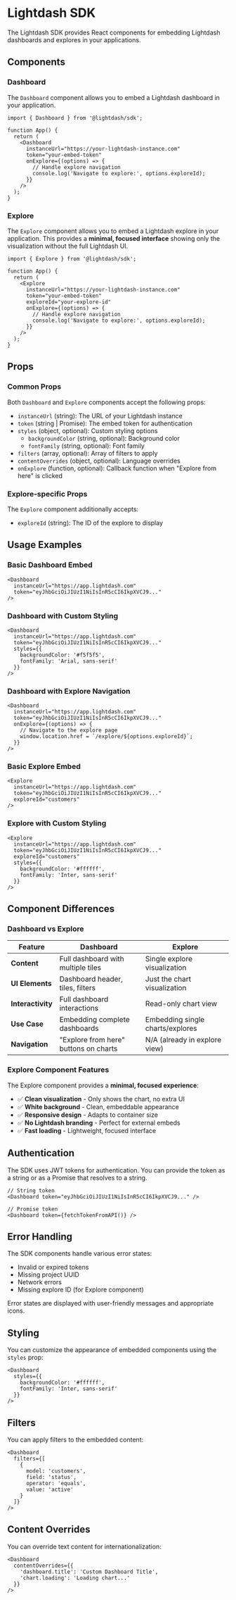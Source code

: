 # Lightdash SDK

The Lightdash SDK provides React components for embedding Lightdash dashboards and explores in your applications.

## Components

### Dashboard

The `Dashboard` component allows you to embed a Lightdash dashboard in your application.

```tsx
import { Dashboard } from '@lightdash/sdk';

function App() {
  return (
    <Dashboard
      instanceUrl="https://your-lightdash-instance.com"
      token="your-embed-token"
      onExplore={(options) => {
        // Handle explore navigation
        console.log('Navigate to explore:', options.exploreId);
      }}
    />
  );
}
```

### Explore

The `Explore` component allows you to embed a Lightdash explore in your application. This provides a **minimal, focused interface** showing only the visualization without the full Lightdash UI.

```tsx
import { Explore } from '@lightdash/sdk';

function App() {
  return (
    <Explore
      instanceUrl="https://your-lightdash-instance.com"
      token="your-embed-token"
      exploreId="your-explore-id"
      onExplore={(options) => {
        // Handle explore navigation
        console.log('Navigate to explore:', options.exploreId);
      }}
    />
  );
}
```

## Props

### Common Props

Both `Dashboard` and `Explore` components accept the following props:

- `instanceUrl` (string): The URL of your Lightdash instance
- `token` (string | Promise<string>): The embed token for authentication
- `styles` (object, optional): Custom styling options
  - `backgroundColor` (string, optional): Background color
  - `fontFamily` (string, optional): Font family
- `filters` (array, optional): Array of filters to apply
- `contentOverrides` (object, optional): Language overrides
- `onExplore` (function, optional): Callback function when "Explore from here" is clicked

### Explore-specific Props

The `Explore` component additionally accepts:

- `exploreId` (string): The ID of the explore to display

## Usage Examples

### Basic Dashboard Embed

```tsx
<Dashboard
  instanceUrl="https://app.lightdash.com"
  token="eyJhbGciOiJIUzI1NiIsInR5cCI6IkpXVCJ9..."
/>
```

### Dashboard with Custom Styling

```tsx
<Dashboard
  instanceUrl="https://app.lightdash.com"
  token="eyJhbGciOiJIUzI1NiIsInR5cCI6IkpXVCJ9..."
  styles={{
    backgroundColor: '#f5f5f5',
    fontFamily: 'Arial, sans-serif'
  }}
/>
```

### Dashboard with Explore Navigation

```tsx
<Dashboard
  instanceUrl="https://app.lightdash.com"
  token="eyJhbGciOiJIUzI1NiIsInR5cCI6IkpXVCJ9..."
  onExplore={(options) => {
    // Navigate to the explore page
    window.location.href = `/explore/${options.exploreId}`;
  }}
/>
```

### Basic Explore Embed

```tsx
<Explore
  instanceUrl="https://app.lightdash.com"
  token="eyJhbGciOiJIUzI1NiIsInR5cCI6IkpXVCJ9..."
  exploreId="customers"
/>
```

### Explore with Custom Styling

```tsx
<Explore
  instanceUrl="https://app.lightdash.com"
  token="eyJhbGciOiJIUzI1NiIsInR5cCI6IkpXVCJ9..."
  exploreId="customers"
  styles={{
    backgroundColor: '#ffffff',
    fontFamily: 'Inter, sans-serif'
  }}
/>
```

## Component Differences

### Dashboard vs Explore

| Feature           | Dashboard                             | Explore                          |
|-------------------|---------------------------------------|----------------------------------|
| **Content**       | Full dashboard with multiple tiles    | Single explore visualization     |
| **UI Elements**   | Dashboard header, tiles, filters      | Just the chart visualization     |
| **Interactivity** | Full dashboard interactions           | Read-only chart view             |
| **Use Case**      | Embedding complete dashboards         | Embedding single charts/explores |
| **Navigation**    | "Explore from here" buttons on charts | N/A (already in explore view)    |

### Explore Component Features

The Explore component provides a **minimal, focused experience**:

- ✅ **Clean visualization** - Only shows the chart, no extra UI
- ✅ **White background** - Clean, embeddable appearance
- ✅ **Responsive design** - Adapts to container size
- ✅ **No Lightdash branding** - Perfect for external embeds
- ✅ **Fast loading** - Lightweight, focused interface

## Authentication

The SDK uses JWT tokens for authentication. You can provide the token as a string or as a Promise that resolves to a string.

```tsx
// String token
<Dashboard token="eyJhbGciOiJIUzI1NiIsInR5cCI6IkpXVCJ9..." />

// Promise token
<Dashboard token={fetchTokenFromAPI()} />
```

## Error Handling

The SDK components handle various error states:

- Invalid or expired tokens
- Missing project UUID
- Network errors
- Missing explore ID (for Explore component)

Error states are displayed with user-friendly messages and appropriate icons.

## Styling

You can customize the appearance of embedded components using the `styles` prop:

```tsx
<Dashboard
  styles={{
    backgroundColor: '#ffffff',
    fontFamily: 'Inter, sans-serif'
  }}
/>
```

## Filters

You can apply filters to the embedded content:

```tsx
<Dashboard
  filters={[
    {
      model: 'customers',
      field: 'status',
      operator: 'equals',
      value: 'active'
    }
  ]}
/>
```

## Content Overrides

You can override text content for internationalization:

```tsx
<Dashboard
  contentOverrides={{
    'dashboard.title': 'Custom Dashboard Title',
    'chart.loading': 'Loading chart...'
  }}
/>
``` 